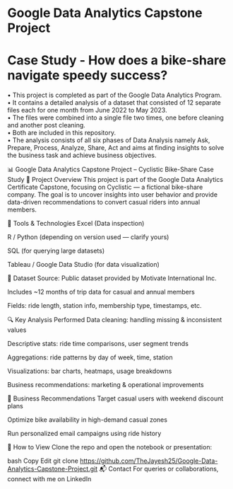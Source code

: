 # Google Data Analytics Capstone Project
# Case Study - How does a bike-share navigate speedy success?

• This project is completed as part of the Google Data Analytics Program.  
• It contains a detailed analysis of a dataset that consisted of 12 separate files each for one month from June 2022 to May 2023.  
• The files were combined into a single file two times, one before cleaning and another post cleaning.  
• Both are included in this repository.  
• The analysis consists of all six phases of Data Analysis namely Ask, Prepare, Process, Analyze, Share, Act and aims at finding insights to solve the business task and achieve business objectives.


📊 Google Data Analytics Capstone Project – Cyclistic Bike-Share Case Study
🧠 Project Overview
This project is part of the Google Data Analytics Certificate Capstone, focusing on Cyclistic — a fictional bike-share company. The goal is to uncover insights into user behavior and provide data-driven recommendations to convert casual riders into annual members.

🧰 Tools & Technologies
Excel (Data inspection)

R / Python (depending on version used — clarify yours)

SQL (for querying large datasets)

Tableau / Google Data Studio (for data visualization)

📂 Dataset
Source: Public dataset provided by Motivate International Inc.

Includes ~12 months of trip data for casual and annual members

Fields: ride length, station info, membership type, timestamps, etc.

🔍 Key Analysis Performed
Data cleaning: handling missing & inconsistent values

Descriptive stats: ride time comparisons, user segment trends

Aggregations: ride patterns by day of week, time, station

Visualizations: bar charts, heatmaps, usage breakdowns

Business recommendations: marketing & operational improvements

📌 Business Recommendations
Target casual users with weekend discount plans

Optimize bike availability in high-demand casual zones

Run personalized email campaigns using ride history

🚀 How to View
Clone the repo and open the notebook or presentation:

bash
Copy
Edit
git clone https://github.com/TheJayesh25/Google-Data-Analytics-Capstone-Project.git
📬 Contact
For queries or collaborations, connect with me on LinkedIn

